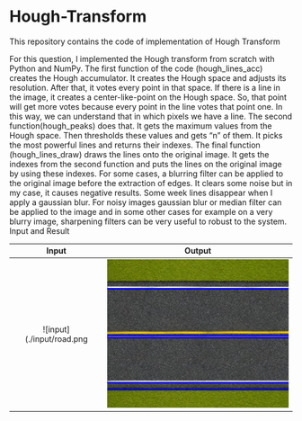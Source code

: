 # Hough-Transform
This repository contains the code of implementation of Hough Transform


For this question, I implemented the Hough transform from scratch with Python and NumPy. The first function of the code (hough_lines_acc) creates the Hough accumulator. It creates the Hough space and adjusts its resolution. After that, it votes every point in that space. If there is a line in the image, it creates a center-like-point on the Hough space. So, that point will get more votes because every point in the line votes that point one. In this way, we can understand that in which pixels we have a line. The second function(hough_peaks) does that. It gets the maximum values from the Hough space. Then thresholds these values and gets “n” of them. It picks the most powerful lines and returns their indexes. The final function (hough_lines_draw) draws the lines onto the original image. It gets the indexes from the second function and puts the lines on the original image by using these indexes. For some cases, a blurring filter can be applied to the original image before the extraction of edges. It clears some noise but in my case, it causes negative results. Some week lines disappear when I apply a gaussian blur. For noisy images gaussian blur or median filter can be applied to the image and in some other cases for example on a very blurry image, sharpening filters can be very useful to robust to the system. <br/> Input and Result


Input            |  Output
:-------------------------:|:-------------------------:
![input](./input/road.png  |  ![output](./output/out.png)


